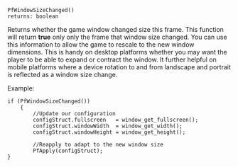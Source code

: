 
	PfWindowSizeChanged()
	returns: boolean

Returns whether the game window changed size this frame. This function will return **true** only only the frame that window size changed. You can use this information to allow the game to rescale to the new window dimensions. This is handy on desktop platforms whether you may want the player to be able to expand or contract the window. It further helpful on mobile platforms where a device rotation to and from landscape and portrait is reflected as a window size
change.

Example:

	if (PfWindowSizeChanged())
  		{
      		//Update our configuration
      		configStruct.fullscreen   = window_get_fullscreen();
      		configStruct.windowWidth  = window_get_width();
      		configStruct.windowHeight = window_get_height();
      
      		//Reapply to adapt to the new window size
      		PfApply(configStruct);
  	}